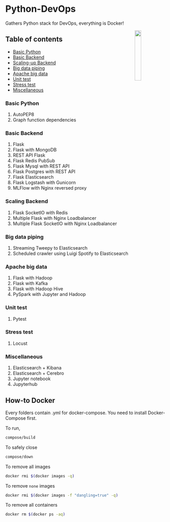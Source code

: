 # Python-DevOps

Gathers Python stack for DevOps, everything is Docker!

<img src="https://cdn.freebiesupply.com/logos/large/2x/docker-logo-png-transparent.png" align="right" width="20%">

## Table of contents
  * [Basic Python](https://github.com/huseinzol05/Python-DevOps#basic-python)
  * [Basic Backend](https://github.com/huseinzol05/Python-DevOps#basic-backend)
  * [Scaling-up Backend](https://github.com/huseinzol05/Python-DevOps#scaling-backend)
  * [Big data piping](https://github.com/huseinzol05/Python-DevOps#big-data-piping)
  * [Apache big data](https://github.com/huseinzol05/Python-DevOps#apache-big-data)
  * [Unit test](https://github.com/huseinzol05/Python-DevOps#unit-test)
  * [Stress test](https://github.com/huseinzol05/Python-DevOps#stress-test)
  * [Miscellaneous](https://github.com/huseinzol05/NLP-Models-Tensorflow#Miscellaneous)

### Basic Python

1. AutoPEP8
2. Graph function dependencies

### Basic Backend

1. Flask
2. Flask with MongoDB
3. REST API Flask
4. Flask Redis PubSub
5. Flask Mysql with REST API
6. Flask Postgres with REST API
7. Flask Elasticsearch
8. Flask Logstash with Gunicorn
9. MLFlow with Nginx reversed proxy

### Scaling Backend

1. Flask SocketIO with Redis
2. Multiple Flask with Nginx Loadbalancer
3. Multiple Flask SocketIO with Nginx Loadbalancer

### Big data piping

1. Streaming Tweepy to Elasticsearch
2. Scheduled crawler using Luigi Spotify to Elasticsearch

### Apache big data

1. Flask with Hadoop
2. Flask with Kafka
3. Flask with Hadoop Hive
4. PySpark with Jupyter and Hadoop

### Unit test

1. Pytest

### Stress test

1. Locust

### Miscellaneous

1. Elasticsearch + Kibana
2. Elasticsearch + Cerebro
3. Jupyter notebook
4. Jupyterhub

## How-to Docker
Every folders contain .yml for docker-compose. You need to install Docker-Compose first.

To run,
```bash
compose/build
```

To safely close
```bash
compose/down
```

To remove all images
```bash
docker rmi $(docker images -q)
```

To remove `none` images
```bash
docker rmi $(docker images -f "dangling=true" -q)
```

To remove all containers
```bash
docker rm $(docker ps -aq)
```
